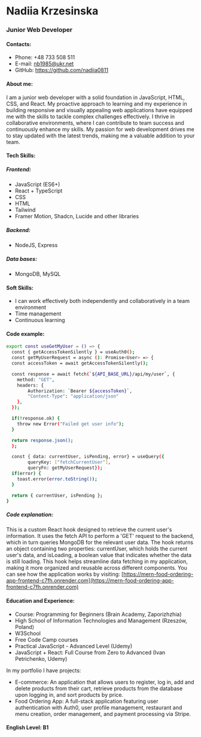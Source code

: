 # Nadiia Krzesinska
### Junior Web Developer

#### **Contacts:** 
-  Phone: +48 733 508 511
- E-mail: nb1985@ukr.net
- GitHub: https://github.com/nadiia0811
#### **About me:**
I am a junior web developer with a solid foundation in JavaScript, HTML, CSS, and React. My proactive approach to learning and my experience in building responsive and visually appealing web applications have equipped me with the skills to tackle complex challenges effectively. I thrive in collaborative environments, where I can contribute to team success and continuously enhance my skills. My passion for web development drives me to stay updated with the latest trends, making me a valuable addition to your team.
#### **Tech Skills:**
##### Frontend:
- JavaScript (ES6+) 
- React + TypeScript 
- CSS
- HTML
- Tailwind 
- Framer Motion, Shadcn, Lucide and other libraries
##### **Backend:** 
- NodeJS, Express
##### **Data bases:**
- MongoDB, MySQL
#### **Soft Skills:**
- I can work effectively both independently and collaboratively in a team environment
- Time management
- Continuous learning
#### **Code example:**
```sh
export const useGetMyUser = () => {
  const { getAccessTokenSilently } = useAuth0();
  const getMyUserRequest = async (): Promise<User> => {
  const accessToken = await getAccessTokenSilently();

  const response = await fetch(`${API_BASE_URL}/api/my/user`, {
    method: "GET",
    headers: {
        Authorization: `Bearer ${accessToken}`,
        "Content-Type": "application/json"
    },   
  });

  if(!response.ok) {
    throw new Error("Failed get user info");
  }

  return response.json();
  };

  const { data: currentUser, isPending, error} = useQuery({
        queryKey: ["fetchCurrentUser"], 
        queryFn: getMyUserRequest});
  if(error) {
    toast.error(error.toString());
  }

  return { currentUser, isPending };
}
```
##### **Code explanation:**
This is a custom React hook designed to retrieve the current user's information. It uses the fetch API to perform a 'GET' request to the backend, which in turn queries MongoDB for the relevant user data. The hook returns an object containing two properties: currentUser, which holds the current user's data, and isLoading, a boolean value that indicates whether the data is still loading. This hook helps streamline data fetching in my application, making it more organized and reusable across different components.
You can see how the application works by visiting: [https://mern-food-ordering-app-frontend-c7fh.onrender.com](https://mern-food-ordering-app-frontend-c7fh.onrender.com)
#### **Education and Experience:**
- Course: Programming for Beginners (Brain Academy, Zaporizhzhia)
- High School of Information Technologies and Management (Rzeszów, Poland)
- W3School
- Free Code Camp courses
- Practical JavaScript - Advanced Level (Udemy)
- JavaScript + React: Full Course from Zero to Advanced (Ivan Petrichenko, Udemy)

In my portfolio I have projects: 
- E-commerce: An application that allows users to register, log in, add and delete products from their cart, retrieve products from the database upon logging in, and sort products by price.
- Food Ordering App: A full-stack application featuring user authentication with Auth0, user profile management, restaurant and menu creation, order management, and payment processing via Stripe.
#### **English Level:** B1
